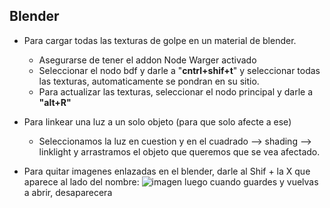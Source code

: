 ## Blender

- Para cargar todas las texturas de golpe en un material de blender.
  - Asegurarse de tener el addon Node Warger activado
  - Seleccionar el nodo bdf y darle a "**cntrl+shif+t**" y seleccionar todas las texturas, automaticamente se pondran en su sitio.
  - Para actualizar las texturas, seleccionar el nodo principal y darle a **"alt+R"** 

- Para linkear una luz a un solo objeto (para que solo afecte a ese)
  - Seleccionamos la luz en cuestion y en el cuadrado --> shading --> linklight y arrastramos el objeto que queremos que se vea afectado.
 
- Para quitar imagenes enlazadas en el blender, darle al Shif + la X que aparece al lado del nombre: ![imagen](https://github.com/Nevhit/CosasCris/assets/14819619/b8202f62-d2f3-409e-811b-c6daad444098)  luego cuando guardes y vuelvas a abrir, desaparecera

